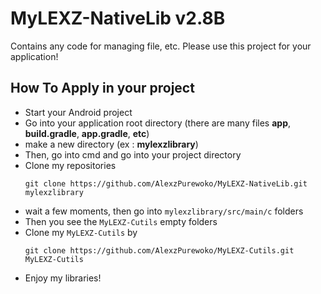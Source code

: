 # MyLEXZ-NativeLib v2.8B

Contains any code for managing file, etc. Please use this project for your application!

## How To Apply in your project
* Start your Android project
* Go into your application root directory (there are many files **app**, **build.gradle**, **app.gradle**, **etc**)
* make a new directory (ex : **mylexzlibrary**)
* Then, go into cmd and go into your project directory
* Clone my repositories
  ```
  git clone https://github.com/AlexzPurewoko/MyLEXZ-NativeLib.git mylexzlibrary
  ```
* wait a few moments, then go into ```mylexzlibrary/src/main/c``` folders
* Then you see the ```MyLEXZ-Cutils``` empty folders
* Clone my ```MyLEXZ-Cutils``` by 
  ```
  git clone https://github.com/AlexzPurewoko/MyLEXZ-Cutils.git MyLEXZ-Cutils
  ```
* Enjoy my libraries!

